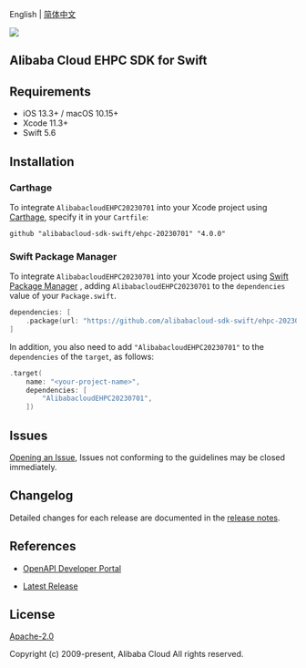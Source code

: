 English | [简体中文](README-CN.md)

![](https://aliyunsdk-pages.alicdn.com/icons/AlibabaCloud.svg)

## Alibaba Cloud EHPC SDK for Swift

## Requirements

- iOS 13.3+ / macOS 10.15+
- Xcode 11.3+
- Swift 5.6

## Installation

### Carthage

To integrate `AlibabacloudEHPC20230701` into your Xcode project using [Carthage](https://github.com/Carthage/Carthage), specify it in your `Cartfile`:

```ogdl
github "alibabacloud-sdk-swift/ehpc-20230701" "4.0.0"
```

### Swift Package Manager

To integrate `AlibabacloudEHPC20230701` into your Xcode project using [Swift Package Manager](https://swift.org/package-manager/) , adding `AlibabacloudEHPC20230701` to the `dependencies` value of your `Package.swift`.

```swift
dependencies: [
    .package(url: "https://github.com/alibabacloud-sdk-swift/ehpc-20230701.git", from: "4.0.0")
]
```

In addition, you also need to add `"AlibabacloudEHPC20230701"` to the `dependencies` of the `target`, as follows:

```swift
.target(
    name: "<your-project-name>",
    dependencies: [
        "AlibabacloudEHPC20230701",
    ])
```

## Issues

[Opening an Issue](https://github.com/alibabacloud-sdk-swift/ehpc-20230701/issues/new), Issues not conforming to the guidelines may be closed immediately.

## Changelog

Detailed changes for each release are documented in the [release notes](./ChangeLog.txt).

## References

* [OpenAPI Developer Portal](https://next.api.alibabacloud.com/home)
- [Latest Release](https://github.com/alibabacloud-sdk-swift/ehpc-20230701)

## License

[Apache-2.0](http://www.apache.org/licenses/LICENSE-2.0)

Copyright (c) 2009-present, Alibaba Cloud All rights reserved.
